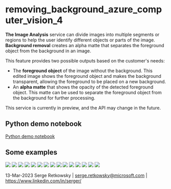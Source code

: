 # removing_background_azure_computer_vision_4

**The Image Analysis** service can divide images into multiple segments or regions to help the user identify different objects or parts of the image. **Background removal** creates an alpha matte that separates the foreground object from the background in an image.


This feature provides two possible outputs based on the customer's needs:

- The **foreground object** of the image without the background. This edited image shows the foreground object and makes the background transparent, allowing the foreground to be placed on a new background.
- An **alpha matte** that shows the opacity of the detected foreground object. This matte can be used to separate the foreground object from the background for further processing.

This service is currently in preview, and the API may change in the future.

## Python demo notebook
<a href="https://github.com/retkowsky/removing_background_azure_computer_vision_4/blob/main/Background%20removal%20with%20Azure%20Computer%20Vision%204.ipynb">Python demo notebook</a>

## Some examples

<img src="cars.jpg">
<img src="object_cars.jpg">
<img src="mask_cars.jpg">

<img src="football.jpg">
<img src="object_football.jpg">
<img src="mask_football.jpg">

<img src="whitecar.jpg">
<img src="object_whitecar.jpg">
<img src="mask_whitecar.jpg">

<img src="arc_triomphe.jpg">
<img src="object_arc_triomphe.jpg">
<img src="mask_arc_triomphe.jpg">

<img src="fire_extinguisher.jpg">
<img src="object_fire_extinguisher.jpg">
<img src="mask_fire_extinguisher.jpg">


13-Mar-2023 Serge Retkowsky | serge.retkowsky@microsoft.com | https://www.linkedin.com/in/serger/
